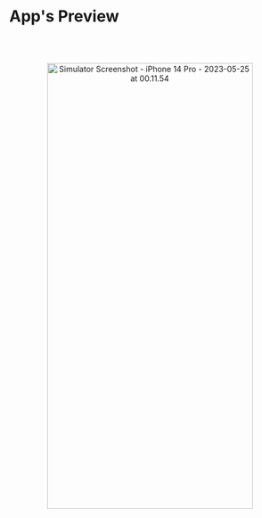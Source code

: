 # App's Preview

<br>
<br>

<p align="center">
<a data-flickr-embed="true" href="https://www.flickr.com/photos/197661703@N05/52923573965/in/dateposted-public/" title="Simulator Screenshot - iPhone 14 Pro - 2023-05-25 at 00.11.54"><img src="https://live.staticflickr.com/65535/52923573965_e18140463f_c.jpg" width="369" height="800" alt="Simulator Screenshot - iPhone 14 Pro - 2023-05-25 at 00.11.54"/></a>
</p>

